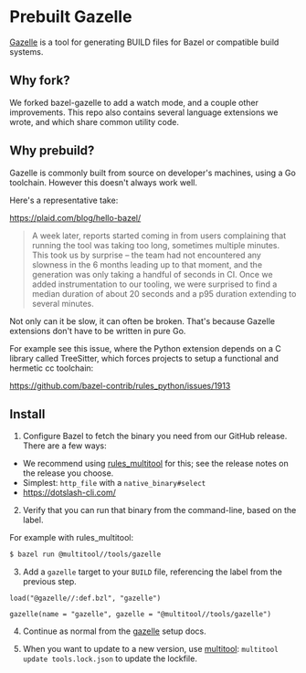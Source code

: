 # Prebuilt Gazelle

[Gazelle](https://github.com/bazelbuild/bazel-gazelle) is a tool for generating BUILD files for Bazel or compatible build systems.

## Why fork?

We forked bazel-gazelle to add a watch mode, and a couple other improvements.
This repo also contains several language extensions we wrote, and which share common utility code.

## Why prebuild?

Gazelle is commonly built from source on developer's machines, using a Go toolchain.
However this doesn't always work well.

Here's a representative take:

https://plaid.com/blog/hello-bazel/

> A week later, reports started coming in from users complaining that running the tool was taking too long, sometimes multiple minutes. This took us by surprise – the team had not encountered any slowness in the 6 months leading up to that moment, and the generation was only taking a handful of seconds in CI. Once we added instrumentation to our tooling, we were surprised to find a median duration of about 20 seconds and a p95 duration extending to several minutes.

Not only can it be slow, it can often be broken. That's because Gazelle extensions don't have to be written in pure Go.

For example see this issue, where the Python extension depends on a C library called TreeSitter, which forces projects to setup a functional and hermetic cc toolchain:

https://github.com/bazel-contrib/rules_python/issues/1913

## Install

1. Configure Bazel to fetch the binary you need from our GitHub release. There are a few ways:
  - We recommend using [rules_multitool](https://github.com/theoremlp/rules_multitool) for this; see the release notes on the release you choose.
  - Simplest: `http_file` with a `native_binary#select`
  - https://dotslash-cli.com/

2. Verify that you can run that binary from the command-line, based on the label.

For example with rules_multitool:

```sh
$ bazel run @multitool//tools/gazelle
```

3. Add a `gazelle` target to your `BUILD` file, referencing the label from the previous step.

```starlark
load("@gazelle//:def.bzl", "gazelle")

gazelle(name = "gazelle", gazelle = "@multitool//tools/gazelle")
```

4. Continue as normal from the [gazelle](https://github.com/bazelbuild/bazel-gazelle) setup docs.

5. When you want to update to a new version, use [multitool](https://github.com/bazel-contrib/multitool): `multitool update tools.lock.json` to update the lockfile.
